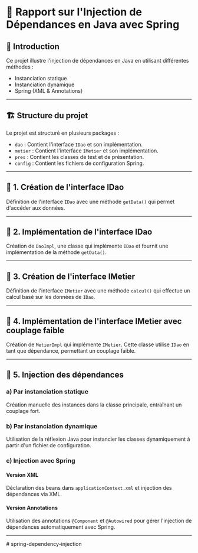 # 📌 Rapport sur l'Injection de Dépendances en Java avec Spring

## 📖 Introduction
Ce projet illustre l'injection de dépendances en Java en utilisant différentes méthodes :
- Instanciation statique
- Instanciation dynamique
- Spring (XML & Annotations)

---

## 🏗️ Structure du projet
Le projet est structuré en plusieurs packages :
- `dao` : Contient l'interface `IDao` et son implémentation.
- `metier` : Contient l'interface `IMetier` et son implémentation.
- `pres` : Contient les classes de test et de présentation.
- `config` : Contient les fichiers de configuration Spring.

---

## 📌 1. Création de l'interface **IDao**
Définition de l'interface `IDao` avec une méthode `getData()` qui permet d'accéder aux données.

---

## 📌 2. Implémentation de l'interface **IDao**
Création de `DaoImpl`, une classe qui implémente `IDao` et fournit une implémentation de la méthode `getData()`.

---

## 📌 3. Création de l'interface **IMetier**
Définition de l'interface `IMetier` avec une méthode `calcul()` qui effectue un calcul basé sur les données de `IDao`.

---

## 📌 4. Implémentation de l'interface **IMetier** avec couplage faible
Création de `MetierImpl` qui implémente `IMetier`. Cette classe utilise `IDao` en tant que dépendance, permettant un couplage faible.

---

## 📌 5. Injection des dépendances

### a) Par instanciation statique
Création manuelle des instances dans la classe principale, entraînant un couplage fort.

### b) Par instanciation dynamique
Utilisation de la réflexion Java pour instancier les classes dynamiquement à partir d'un fichier de configuration.

### c) Injection avec Spring
#### Version XML
Déclaration des beans dans `applicationContext.xml` et injection des dépendances via XML.

#### Version Annotations
Utilisation des annotations `@Component` et `@Autowired` pour gérer l'injection de dépendances automatiquement avec Spring.

---


#   s p r i n g - d e p e n d e n c y - i n j e c t i o n  
 
